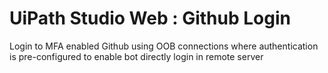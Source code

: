 # UiPath Studio Web : Github Login

Login to MFA enabled Github using OOB connections where authentication is pre-configured to enable bot directly login in remote server
